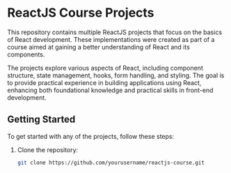 # ReactJS Course Projects

This repository contains multiple ReactJS projects that focus on the basics of React development. These implementations were created as part of a course aimed at gaining a better understanding of React and its components.

The projects explore various aspects of React, including component structure, state management, hooks, form handling, and styling. The goal is to provide practical experience in building applications using React, enhancing both foundational knowledge and practical skills in front-end development.

## Getting Started

To get started with any of the projects, follow these steps:

1. Clone the repository:

   ```bash
   git clone https://github.com/yourusername/reactjs-course.git
